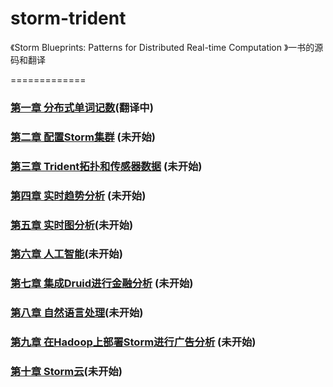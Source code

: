storm-trident
=============

《Storm Blueprints: Patterns for Distributed Real-time Computation 》一书的源码和翻译

=============
### [第一章 分布式单词记数](book/chapter1.md)(翻译中)

### [第二章 配置Storm集群](book/chapter2.md) (未开始)

### [第三章 Trident拓扑和传感器数据](book/chapter3.md) (未开始)

### [第四章 实时趋势分析](book/chapter4.md) (未开始)

### [第五章 实时图分析](book/chapter5.md)(未开始)

### [第六章 人工智能](book/chapter6.md)(未开始)

### [第七章 集成Druid进行金融分析](book/chapter7.md) (未开始)

### [第八章 自然语言处理](book/chapter8.md)(未开始)

### [第九章 在Hadoop上部署Storm进行广告分析](book/chapter9.md) (未开始)

### [第十章 Storm云](book/chapter10.md)(未开始)
